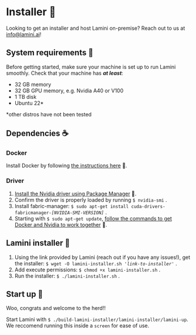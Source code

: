 # Installer 🦙

Looking to get an installer and host Lamini on-premise? Reach out to us at [info@lamini.ai](mailto:info@lamini.ai)!

## System requirements 🌾
Before getting started, make sure your machine is set up to run Lamini smoothly. Check that your machine has ***at least***:

- 32 GB memory
- 32 GB GPU memory, e.g. Nvidia A40 or V100
- 1 TB disk
- Ubuntu 22*

*other distros have not been tested

## Dependencies ☕️

### Docker
Install Docker by following [the instructions here](https://docs.docker.com/engine/install/ubuntu/) 🔗.

### Driver
1. [Install the Nvidia driver using Package Manager](https://docs.nvidia.com/datacenter/tesla/tesla-installation-notes/index.html#package-manager) 🔗.
1. Confirm the driver is properly loaded by running `$ nvidia-smi` .
1. Install fabric-manager: `$ sudo apt-get install cuda-drivers-fabricmanager-`*`[NVIDIA-SMI-VERSION]`* .
1. Starting with `$ sudo apt-get update`, [follow the commands to get Docker and Nvidia to work together](https://docs.nvidia.com/datacenter/cloud-native/container-toolkit/latest/install-guide.html#setting-up-nvidia-container-toolkit) 🔗.

## Lamini installer 🎁

1. Using the link provided by Lamini (reach out if you have any issues!), get the installer: `$ wget -O lamini-installer.sh '`*`link-to-installer`*`'` .
1. Add execute permissions: `$ chmod +x lamini-installer.sh` .
1. Run the installer: `$ ./lamini-installer.sh` .

## Start up 🚀
Woo, congrats and welcome to the herd!!

Start Lamini with `$ ./build-lamini-installer/lamini-installer/lamini-up`. We reccomend running this inside a `screen` for ease of use.

